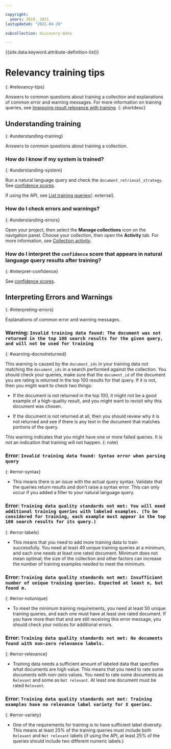 ```yaml
---

copyright:
  years: 2019, 2021
lastupdated: "2021-04-28"

subcollection: discovery-data

---
```


{{site.data.keyword.attribute-definition-list}}

# Relevancy training tips
{: #relevancy-tips}

Answers to common questions about training a collection and explanations of common error and warning messages. For more information on training queries, see [Improving result relevance with training](/docs/discovery-data?topic=discovery-data-train).
{: shortdesc}

## Understanding training
{: #understanding-training}

Answers to common questions about training a collection.

### How do I know if my system is trained?
{: #understanding-system}

Run a natural language query and check the `document_retrieval_strategy`. See [confidence scores](/docs/discovery-data?topic=discovery-data-train#confidence).

If using the API, see [List training queries](https://{DomainName}/apidocs/discovery-data#listtrainingqueries){: external}.

### How do I check errors and warnings?
{: #understanding-errors}

Open your project, then select the **Manage collections** icon on the navigation panel. Choose your collection, then open the **Activity** tab. For more information, see [Collection activity](/docs/discovery-data?topic=discovery-data-collection-types#collection-overview).

### How do I interpret the `confidence` score that appears in natural language query results after training?
{: #interpret-confidence}

See [confidence scores](/docs/discovery-data?topic=discovery-data-train#confidence).

## Interpreting Errors and Warnings
{: #interpreting-errors}

Explanations of common error and warning messages.

### Warning: `Invalid training data found: The document was not returned in the top 100 search results for the given query, and will not be used for training`
{: #warning-docnotreturned}

This warning is caused by the `document_ids` in your training data not matching the `document_ids` in a search performed against the collection. You should check your queries, make sure that the `document_id` of the document you are rating is returned in the top 100 results for that query. If it is not, then you might want to check two things:

- If the document is not returned in the top 100, it might not be a good example of a high-quality result, and you might want to revisit why this document was chosen.

- If the document is not returned at all, then you should review why it is not returned and see if there is any text in the document that matches portions of the query.

This warning indicates that you might have one or more failed queries. It is not an indication that training will not happen.
{: note}

### Error: `Invalid training data found: Syntax error when parsing query`
{: #error-syntax}

- This means there is an issue with the actual query syntax. Validate that the queries return results and don’t raise a syntax error. This can only occur if you added a filter to your natural language query.

### Error: `Training data quality standards not met: You will need additional training queries with labeled examples. (To be considered for training, each example must appear in the top 100 search results for its query.)`
{: #error-labels}

- This means that you need to add more training data to train successfully. You need at least 49 unique training queries at a minimum, and each one needs at least one rated document. Minimum does not mean optimal; the size of the collection and other factors can increase the number of training examples needed to meet the minimum.

### Error: `Training data quality standards not met: Insufficient number of unique training queries. Expected at least n, but found m.`
{: #error-notunique}

- To meet the minimum training requirements, you need at least 50 unique training queries, and each one must have at least one rated document. If you have more than that and are still receiving this error message, you should check your notices for additional errors.

### Error: `Training data quality standards not met: No documents found with non-zero relevance labels.`
{: #error-relevance}

- Training data needs a sufficient amount of labeled data that specifies what documents are high value. This means that you need to rate some documents with non-zero values. You need to rate some documents as `Relevant` and some as `Not relevant`. At least one document must be rated `Relevant`.

### Error: `Training data quality standards not met: Training examples have no relevance label variety for X queries.`
{: #error-variety}

- One of the requirements for training is to have sufficient label diversity. This means at least 25% of the training queries must include both `Relevant` and `Not relevant` labels (if using the API, at least 25% of the queries should include two different numeric labels.)